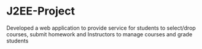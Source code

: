 # J2EE-Project
Developed a web application to provide service for students to select/drop courses, submit homework and Instructors to manage courses and grade students
